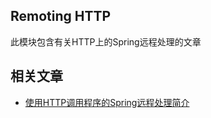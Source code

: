 ## Remoting HTTP

此模块包含有关HTTP上的Spring远程处理的文章

## 相关文章

+ [使用HTTP调用程序的Spring远程处理简介](http://tu-yucheng.github.io/springboot/2023/05/12/spring-remoting-http-invoker.html)